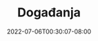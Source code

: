 ---
title: Događanja
slug: dogadanja
date: 2022-07-06T00:30:07-08:00
description: Događanja
draft: true
menu:
- main
- footer
weight: 5
---